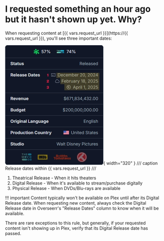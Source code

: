# I requested something an hour ago but it hasn't shown up yet. Why?

When requesting content at [{{ vars.request_url }}](https://{{ vars.request_url }}), you'll see three important dates:

![Overseerr Release Dates](../assets/images/overseerr-release-dates.webp){ width="320" }
/// caption
Release dates within {{ vars.request_url }}
///

1. Theatrical Release - When it hits theaters
2. Digital Release - When it's available to stream/purchase digitally
3. Physical Release - When DVDs/Blu-rays are available

!!! important
    Content typically won't be available on Plex until after its Digital Release date. When requesting new content, always check the Digital Release date in Overseerr's "Release Dates" column to know when it will be available.

There are rare exceptions to this rule, but generally, if your requested content isn't showing up in Plex, verify that its Digital Release date has passed.
